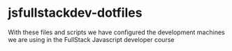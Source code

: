 # jsfullstackdev-dotfiles
With these files and scripts we have configured the development machines we are using in the FullStack Javascript developer course
